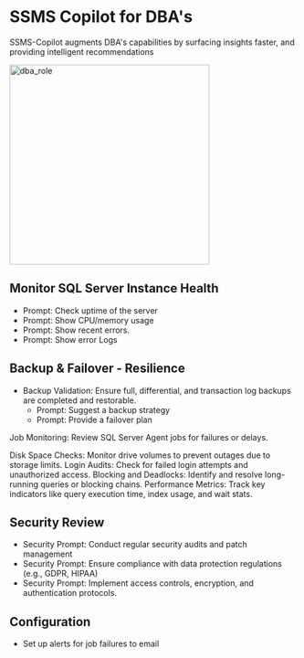# SSMS Copilot for DBA's

SSMS-Copilot augments DBA's capabilities by surfacing insights faster, and providing intelligent recommendations

<img width="350" height="350" alt="dba_role" src="https://github.com/user-attachments/assets/db32c6c1-e845-4fe6-98bc-2894bad7dca5" />


## Monitor SQL Server Instance Health

* Prompt: Check uptime of the server
* Prompt: Show  CPU/memory usage
* Prompt: Show recent errors.  
* Prompt: Show error Logs

## Backup & Failover - Resilience
* Backup Validation: Ensure full, differential, and transaction log backups are completed and restorable.
    * Prompt: Suggest a backup strategy
    * Prompt: Provide a failover plan

Job Monitoring: Review SQL Server Agent jobs for failures or delays.

Disk Space Checks: Monitor drive volumes to prevent outages due to storage limits.
Login Audits: Check for failed login attempts and unauthorized access.
Blocking and Deadlocks: Identify and resolve long-running queries or blocking chains.
Performance Metrics: Track key indicators like query execution time, index usage, and wait stats.

## Security Review
* Security Prompt: Conduct regular security audits and patch management
* Security Prompt: Ensure compliance with data protection regulations (e.g., GDPR, HIPAA)
* Security Prompt: Implement access controls, encryption, and authentication protocols.

## Configuration
* Set up alerts for job failures to email <email address>

